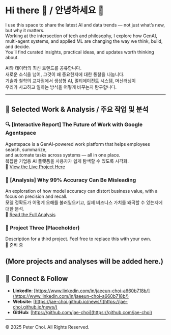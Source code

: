 # Hi there 👋 / 안녕하세요 👋

I use this space to share the latest AI and data trends — not just what’s new, but why it matters.  
Working at the intersection of tech and philosophy, I explore how GenAI, multi-agent systems, and applied ML are changing the way we think, build, and decide.  
You’ll find curated insights, practical ideas, and updates worth thinking about.

AI와 데이터의 최신 트렌드를 공유합니다.  
새로운 소식을 넘어, 그것이 왜 중요한지에 대한 통찰을 나눕니다.  
기술과 철학의 교차점에서 생성형 AI, 멀티에이전트 시스템, 머신러닝이  
우리가 사고하고 일하는 방식을 어떻게 바꾸는지 탐구합니다.

---

## 📌 Selected Work & Analysis / 주요 작업 및 분석

### 🔍 [Interactive Report] The Future of Work with Google Agentspace  
Agentspace is a GenAI-powered work platform that helps employees search, summarize,<br>
and automate tasks across systems — all in one place.  
복잡한 기업용 AI 플랫폼을 사용자가 쉽게 탐색할 수 있도록 시각화.<br> 
🔗 [View the Live Project Here](https://jae-choi.github.io/news/)  


### 🧠 [Analysis] Why 99% Accuracy Can Be Misleading  
An exploration of how model accuracy can distort business value, with a focus on precision and recall.  
모델 정확도가 어떻게 오해를 불러일으키고, 실제 비즈니스 가치를 왜곡할 수 있는지에 대한 분석.<br>
🔗 [Read the Full Analysis](https://jae-choi.github.io/news/)

### 🧪 Project Three (Placeholder)  
Description for a third project. Feel free to replace this with your own.  
🔗 준비 중

(More projects and analyses will be added here.)
---

## 🤝 Connect & Follow

- **LinkedIn**: [https://www.linkedin.com/in/jaeeun-choi-a660b718b/](https://www.linkedin.com/in/jaeeun-choi-a660b718b/)
- **Website**: [https://jae-choi.github.io/news/](https://jae-choi.github.io/news/)
- **GitHub**: [https://github.com/jae-choi](https://github.com/jae-choi)

---

© 2025 Peter Choi. All Rights Reserved.
